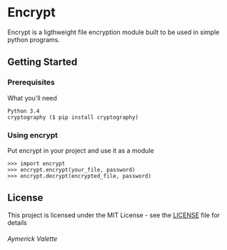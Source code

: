 # Encrypt

Encrypt is a ligthweight file encryption module built to be used in simple python
programs.


## Getting Started

### Prerequisites

What you'll need

```
Python 3.4
cryptography ($ pip install cryptography)
```

### Using encrypt

Put encrypt in your project and use it as a module

```
>>> import encrypt
>>> encrypt.encrypt(your_file, password)
>>> encrypt.decrypt(encrypted_file, password)
```

## License

This project is licensed under the MIT License - see the [LICENSE](LICENSE) file for details

###### Aymerick Valette
